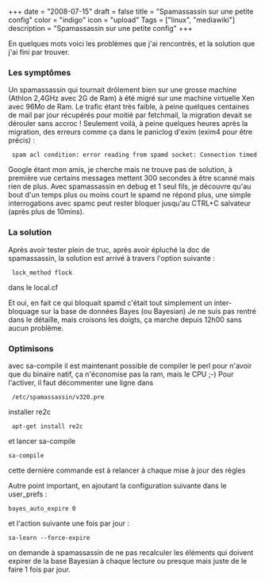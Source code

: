 +++
date = "2008-07-15"
draft = false
title = "Spamassassin sur une petite config"
color = "indigo"
icon = "upload"
Tags = ["linux", "mediawiki"]
description = "Spamassassin sur une petite config"
+++

En quelques mots voici les problèmes que j'ai rencontrés, et la solution
que j'ai fini par trouver.

### Les symptômes

Un spamassassin qui tournait drôlement bien sur une grosse machine
(Athlon 2,4GHz avec 2G de Ram) à été migré sur une machine virtuelle Xen
avec 96Mo de Ram. Le trafic étant très faible, à peine quelques
centaines de mail par jour récupérés pour moitié par fetchmail, la
migration devait se dérouler sans accroc ! Seulement voilà, à peine
quelques heures après la migration, des erreurs comme ça dans le
paniclog d'exim (exim4 pour être précis) :

     spam acl condition: error reading from spamd socket: Connection timed out

Google étant mon amis, je cherche mais ne trouve pas de solution, à
première vue certains messages mettent 300 secondes à être scanné mais
rien de plus. Avec spamassassin en debug et 1 seul fils, je découvre
qu'au bout d'un temps plus ou moins court le spamd ne répond plus, une
simple interrogations avec spamc peut rester bloquer jusqu'au CTRL+C
salvateur (après plus de 10mins).

### La solution

Après avoir tester plein de truc, après avoir épluché la doc de
spamassassin, la solution est arrivé à travers l'option suivante :

     lock_method flock

dans le local.cf

Et oui, en fait ce qui bloquait spamd c'était tout simplement un
inter-bloquage sur la base de données Bayes (ou Bayesian) Je ne suis pas
rentré dans le détaille, mais croisons les doigts, ça marche depuis
12h00 sans aucun problème.

### Optimisons

avec sa-compile il est maintenant possible de compiler le perl pour
n'avoir que du binaire natif, ça n'économise pas la ram, mais le CPU ;-)
Pour l'activer, il faut décommenter une ligne dans

     /etc/spamassassin/v320.pre

installer re2c

     apt-get install re2c

et lancer sa-compile

    sa-compile

cette dernière commande est à relancer à chaque mise à jour des règles

Autre point important, en ajoutant la configuration suivante dans le
user\_prefs :

    bayes_auto_expire 0

et l'action suivante une fois par jour :

    sa-learn --force-expire

on demande à spamassassin de ne pas recalculer les éléments qui doivent
expirer de la base Bayesian à chaque lecture ou presque mais juste de le
faire 1 fois par jour.
